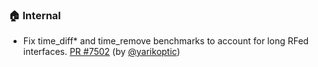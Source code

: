 ### 🏠 Internal

- Fix time_diff* and time_remove benchmarks to account for long RFed interfaces.  [PR #7502](https://github.com/datalad/datalad/pull/7502) (by [@yarikoptic](https://github.com/yarikoptic))
